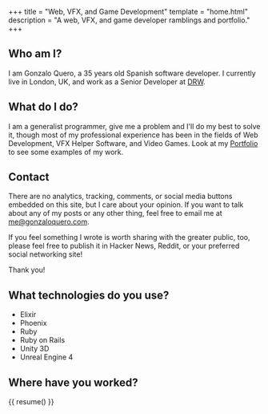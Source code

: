 +++
title = "Web, VFX, and Game Development"
template = "home.html"
description = "A web, VFX, and game developer ramblings and portfolio."
+++

## Who am I?

I am Gonzalo Quero, a 35 years old Spanish software developer. I currently live in London, UK, and work as a Senior Developer at [DRW](https://drw.com/).

## What do I do?

I am a generalist programmer, give me a problem and I'll do my best to solve it, though most of my professional experience has been in the fields of Web Development, VFX Helper Software, and Video Games. Look at my [Portfolio](/portfolio) to see some examples of my work.

## Contact

There are no analytics, tracking, comments, or social media buttons embedded on
this site, but I care about your opinion. If you want to talk about any of my
posts or any other thing, feel free to email me at [me@gonzaloquero.com](mailto:me@gonzaloquero.com).

If you feel something I wrote is worth sharing with the greater public, too,
please feel free to publish it in Hacker News, Reddit, or your preferred social
networking site!

Thank you!

## What technologies do you use?

- Elixir
- Phoenix
- Ruby
- Ruby on Rails
- Unity 3D
- Unreal Engine 4

## Where have you worked?

{{ resume() }}
